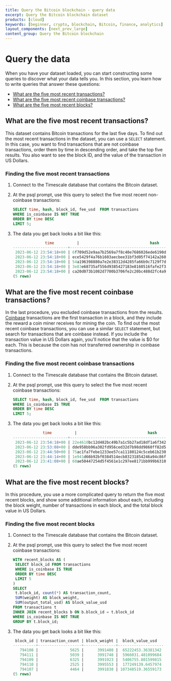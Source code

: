 ```yaml
---
title: Query the Bitcoin blockchain - query data
excerpt: Query the Bitcoin blockchain dataset
products: [cloud]
keywords: [beginner, crypto, blockchain, Bitcoin, finance, analytics]
layout_components: [next_prev_large]
content_group: Query the Bitcoin blockchain
---
```


# Query the data

When you have your dataset loaded, you can start constructing some queries to
discover what your data tells you. In this section, you learn how to write
queries that answer these questions:

*   [What are the five most recent transactions?](#what-are-the-five-most-recent-transactions)
*   [What are the five most recent coinbase transactions?](#what-are-the-five-most-recent-coinbase-transactions)
*   [What are the five most recent blocks?](#what-are-the-five-most-recent-blocks?)

## What are the five most recent transactions?

This dataset contains Bitcoin transactions for the last five days. To find out
the most recent transactions in the dataset, you can use a `SELECT` statement.
In this case, you want to find transactions that are not coinbase transactions,
order them by time in descending order, and take the top five results. You also
want to see the block ID, and the value of the transaction in US Dollars.

<Procedure>

### Finding the five most recent transactions

1.  Connect to the Timescale database that contains the Bitcoin dataset.
1.  At the psql prompt, use this query to select the five most recent
    non-coinbase transactions:

    ```sql
    SELECT time, hash, block_id, fee_usd  FROM transactions
    WHERE is_coinbase IS NOT TRUE
    ORDER BY time DESC
    LIMIT 5;
    ```

1.  The data you get back looks a bit like this:

    ```sql
                  time          |                               hash                               | block_id | fee_usd
    ------------------------+------------------------------------------------------------------+----------+---------
     2023-06-12 23:54:18+00 | 6f709d52e9aa7b2569a7f8c40e7686026ede6190d0532220a73fdac09deff973 |   794111 |   7.614
     2023-06-12 23:54:18+00 | ece5429f4a76b1603aecbee31bf3d05f74142a260e4023316250849fe49115ae |   794111 |   9.306
     2023-06-12 23:54:18+00 | 54a196398880a7e2e38312d4285fa66b9c7129f7d14dc68c715d783322544942 |   794111 | 13.1928
     2023-06-12 23:54:18+00 | 3e83e68735af556d9385427183e8160516fafe2f30f30405711c4d64bf0778a6 |   794111 |  3.5416
     2023-06-12 23:54:18+00 | ca20d073b1082d7700b3706fe2c20bc488d2fc4a9bb006eb4449efe3c3fc6b2b |   794111 |  8.6842
    (5 rows)
    ```

</Procedure>

## What are the five most recent coinbase transactions?

In the last procedure, you excluded coinbase transactions from the results.
[Coinbase][coinbase-def] transactions are the first transaction in a block, and
they include the reward a coin miner receives for mining the coin. To find out
the most recent coinbase transactions, you can use a similar `SELECT` statement,
but search for transactions that are coinbase instead. If you include the
transaction value in US Dollars again, you'll notice that the value is $0 for
each. This is because the coin has not transferred ownership in coinbase
transactions.

<Procedure>

### Finding the five most recent coinbase transactions

1.  Connect to the Timescale database that contains the Bitcoin dataset.
1.  At the psql prompt, use this query to select the five most recent
    coinbase transactions:

    ```sql
    SELECT time, hash, block_id, fee_usd  FROM transactions
    WHERE is_coinbase IS TRUE
    ORDER BY time DESC
    LIMIT 5;
    ```

1.  The data you get back looks a bit like this:

    ```sql
                 time          |                               hash                               | block_id | fee_usd
    ------------------------+------------------------------------------------------------------+----------+---------
     2023-06-12 23:54:18+00 | 22e4610bc12d482bc49b7a1c5b27ad18df1a6f34256c16ee7e499b511e02d71e |   794111 |       0
     2023-06-12 23:53:08+00 | dde958bb96a302fd956ced32d7b98dd9860ff82d569163968ecfe29de457fedb |   794110 |       0
     2023-06-12 23:44:50+00 | 75ac1fa7febe1233ee57ca11180124c5ceb61b230cdbcbcba99aecc6a3e2a868 |   794109 |       0
     2023-06-12 23:44:14+00 | 1e941d66b92bf0384514ecb83231854246a94c86ff26270fbdd9bc396dbcdb7b |   794108 |       0
     2023-06-12 23:41:08+00 | 60ae50447254d5f4561e1c297ee8171bb999b6310d519a0d228786b36c9ffacf |   794107 |       0
    (5 rows)
    ```

</Procedure>

## What are the five most recent blocks?

In this procedure, you use a more complicated query to return the five most
recent blocks, and show some additional information about each, including the
block weight, number of transactions in each block, and the total block value in
US Dollars.

<Procedure>

### Finding the five most recent blocks

1.  Connect to the Timescale database that contains the Bitcoin dataset.
1.  At the psql prompt, use this query to select the five most recent
    coinbase transactions:

    ```sql
    WITH recent_blocks AS (
     SELECT block_id FROM transactions
     WHERE is_coinbase IS TRUE
     ORDER BY time DESC
     LIMIT 5
    )
    SELECT
     t.block_id, count(*) AS transaction_count,
     SUM(weight) AS block_weight,
     SUM(output_total_usd) AS block_value_usd
    FROM transactions t
    INNER JOIN recent_blocks b ON b.block_id = t.block_id
    WHERE is_coinbase IS NOT TRUE
    GROUP BY t.block_id;
    ```

1.  The data you get back looks a bit like this:

    ```sql
     block_id | transaction_count | block_weight |  block_value_usd
    ----------+-------------------+--------------+--------------------
       794108 |              5625 |      3991408 |  65222453.36381342
       794111 |              5039 |      3991748 |  5966031.481099684
       794109 |              6325 |      3991923 |  5406755.801599815
       794110 |              2525 |      3995553 |  177249139.6457974
       794107 |              4464 |      3991838 | 107348519.36559173
    (5 rows)
    ```

</Procedure>

[coinbase-def]: https://www.pcmag.com/encyclopedia/term/coinbase-transaction
